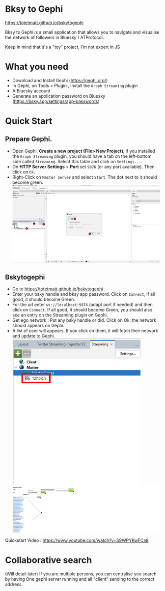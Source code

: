 # Bksy to Gephi

https://totetmatt.github.io/bskytogephi 

Bksy to Gephi is a small application that allows you to navigate and visualise the network of followers in Bluesky / ATProtocol.

Keep in mind that it's a "toy" project, I'm not expert in JS 

# What you need  

* Download and Install Gephi (https://gephi.org/)
* In Gephi, on Tools > Plugin , install the `Graph Streaming` plugin
* A Bluesky account
* Generate an application password on Bluesky (https://bsky.app/settings/app-passwords)

# Quick Start

## Prepare Gephi.

- Open Gephi, **Create a new project (File> New Project)**, if you installed the  `Graph Streaming` plugin, you should have a tab on the left-bottom side called `Streaming`. Select this table and click on `Settings...`.
- On **HTTP Server Settings** > **Port** set `9876` (or any port available). Then click on `Ok`.
- Right-Click on `Master Server` and select `Start`. The dot next to it should become green.
![Configuration of Streaming plugin](imgs/001_Streaming_plugin_gephi.png)
## Bskytogephi
- Go to https://totetmatt.github.io/bskytogephi .
- Enter your bsky handle and bksy app password. Click on `Connect`, if all good, it should become Green.
- For the url enter `ws://localhost:9876` (adapt port if needed) and then click on `Connect`. If all good, it should become Green, you should also see an entry on the Streaming plugin on Gephi.
- Get ego network : Put any bsky handle or did. Click on Ok, the network should appears on Gephi.
- A list of user will appears. If you click on them, it will fetch their network and update to Gephi.
![Notification in Streaming plugin](imgs/002_Streaming_plugin_gephi.png)
![BskytoGephi Example](imgs/003_bskytogephi.png)

Quickstart Video : https://www.youtube.com/watch?v=S9WPYKwFCa8

# Collaborative search
(Will detail later)
If you are multiple persons, you can centralise you search by having One gephi server running and all "client" sending to the correct address. 
